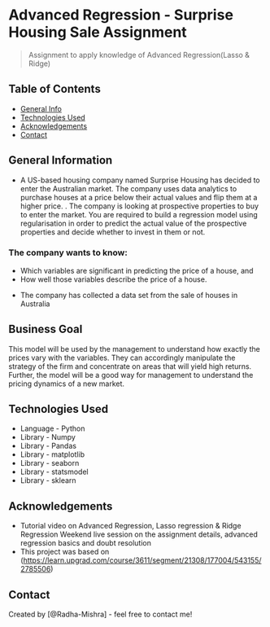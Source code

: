 # Advanced Regression - Surprise Housing Sale Assignment
> Assignment to apply knowledge of Advanced Regression(Lasso & Ridge)


## Table of Contents
* [General Info](#general-information)
* [Technologies Used](#technologies-used)
* [Acknowledgements](#acknowledgements)
* [Contact](#contact)


## General Information
- A US-based housing company named Surprise Housing has decided to enter the Australian market. The company uses data analytics to purchase houses at a price below their actual values and flip them at a higher price. . The company is looking at prospective properties to buy to enter the market. You are required to build a regression model using regularisation in order to predict the actual value of the prospective properties and decide whether to invest in them or not.

### The company wants to know:

* Which variables are significant in predicting the price of a house, and
* How well those variables describe the price of a house.

- The company has collected a data set from the sale of houses in Australia

## Business Goal
This model will be used by the management to understand how exactly the prices vary with the variables. They can accordingly manipulate the strategy of the firm and concentrate on areas that will yield high returns. Further, the model will be a good way for management to understand the pricing dynamics of a new market.


## Technologies Used
- Language - Python
- Library - Numpy
- Library - Pandas
- Library - matplotlib
- Library - seaborn
- Library - statsmodel
- Library - sklearn


## Acknowledgements
- Tutorial video on Advanced Regression, Lasso regression & Ridge Regression Weekend live session on the assignment details, advanced regression basics and doubt resolution
- This project was based on (https://learn.upgrad.com/course/3611/segment/21308/177004/543155/2785506)


## Contact
Created by [@Radha-Mishra] - feel free to contact me!
